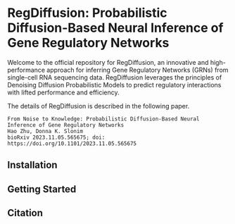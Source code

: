 # RegDiffusion: Probabilistic Diffusion-Based Neural Inference of Gene Regulatory Networks

Welcome to the official repository for RegDiffusion, an innovative and high-performance approach for inferring Gene Regulatory Networks (GRNs) from single-cell RNA sequencing data. RegDiffusion leverages the principles of Denoising Diffusion Probabilistic Models to predict regulatory interactions with lifted performance and efficiency.

The details of RegDiffusion is described in the following paper. 

```
From Noise to Knowledge: Probabilistic Diffusion-Based Neural Inference of Gene Regulatory Networks
Hao Zhu, Donna K. Slonim
bioRxiv 2023.11.05.565675; doi: https://doi.org/10.1101/2023.11.05.565675
```

## Installation

## Getting Started

## Citation